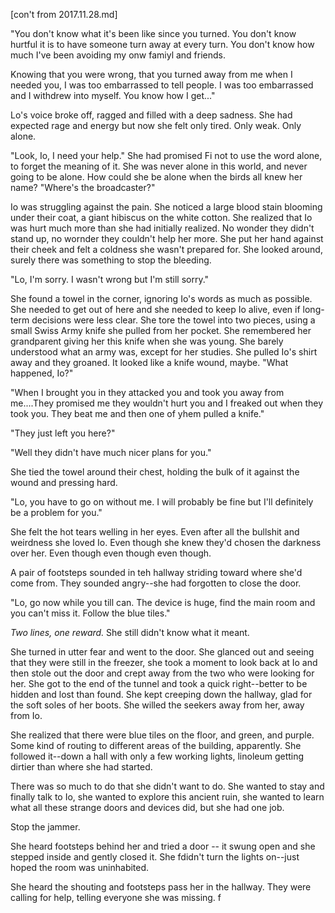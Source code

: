[con't from 2017.11.28.md]


"You don't know what it's been like since you turned.  You don't know hurtful it is to have someone turn away at every turn.  You don't know how much I've been avoiding my onw famiyl and friends.

Knowing that you were wrong, that you turned away from me when I needed you, I was too embarrassed to tell people. I was too embarrassed and I withdrew into myself.  You know how I get..."

Lo's voice broke off, ragged and filled with a deep sadness.  She had expected rage and energy but now she felt only tired. Only weak.  Only alone. 

"Look, Io, I need your help." She had promised Fi not to use the word alone, to forget the meaning of it.  She was never alone in this world, and never going to be alone.  How could she be alone when the birds all knew her name? "Where's the broadcaster?"

Io was struggling against the pain.  She noticed a large blood stain blooming under their coat, a giant hibiscus on the white cotton.  She realized that Io was hurt much more than she had initially realized. No wonder they didn't stand up, no wornder they couldn't help her more.  She put her hand against their cheek and felt a coldness she wasn't prepared for.  She looked around, surely there was something to stop the bleeding. 

"Lo, I'm sorry.  I wasn't wrong but I'm still sorry."

She found a towel in the corner, ignoring Io's words as much as possible.  She needed to get out of here and she needed to keep Io alive, even if long-term decisions were less clear.  She tore the towel into two pieces, using a small Swiss Army knife she pulled from her pocket. She remembered her grandparent giving her this knife when she was young.  She barely understood what an army was, except for her studies. She pulled Io's shirt away and they groaned.  It looked like a knife wound, maybe. "What happened, Io?"

"When I brought you in they attacked you and took you away from me....They promised me they wouldn't hurt you and I freaked out when they took you.  They beat me and then one of yhem pulled a knife."

"They just left you here?"

"Well they didn't have much nicer plans for you."

She tied the towel around their chest, holding the bulk of it against the wound and pressing hard.  

"Lo, you have to go on without me.  I will probably be fine but I'll definitely be a problem for you."

She felt the hot tears welling in her eyes.  Even after all the bullshit and weirdness she loved Io.  Even though she knew they'd chosen the darkness over her.  Even though even though even though.  

A pair of footsteps sounded in teh hallway striding toward where she'd come from.  They sounded angry--she had forgotten to close the door.  

"Lo, go now while you till can.  The device is huge, find the main room and you can't miss it.  Follow the blue tiles."

_Two lines, one reward._ She still didn't know what it meant. 

She turned in utter fear and went to the door.  She glanced out and seeing that they were still in the freezer, she took a moment to look back at Io and then stole out the door and crept away from the two who were looking for her.  She got to the end of the tunnel and took a quick right--better to be hidden and lost than found. She kept creeping down the hallway, glad for the soft soles of her boots. She willed the seekers away from her, away from Io.  

She realized that there were blue tiles on the floor, and green, and purple.  Some kind of routing to different areas of the building, apparently.  She followed it--down a hall with only a few working lights, linoleum getting dirtier than where she had started.  

There was so much to do that she didn't want to do.  She wanted to stay and finally talk to Io, she wanted to explore this ancient ruin, she wanted to learn what all these strange doors and devices did, but she had one job. 

Stop the jammer.

She heard footsteps behind her and tried a door -- it swung open and she stepped inside and gently closed it.  She fdidn't turn the lights on--just hoped the room was uninhabited.  

She heard the shouting and footsteps pass her in the hallway.  They were calling for help, telling everyone she was missing.  f